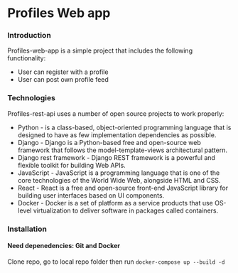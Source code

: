 # Profiles Web app

### Introduction

Profiles-web-app is a simple project that includes the following functionality:

* User can register with a profile
* User can post own profile feed

### Technologies

Profiles-rest-api uses a number of open source projects to work properly:

* Python - is a class-based, object-oriented programming language that is designed to have as few implementation dependencies as possible.
* Django - Django is a Python-based free and open-source web framework that follows the model-template-views architectural pattern.
* Django rest framework - Django REST framework is a powerful and flexible toolkit for building Web APIs.
* JavaScript - JavaScript is a programming language that is one of the core technologies of the World Wide Web, alongside HTML and CSS.
* React - React is a free and open-source front-end JavaScript library for building user interfaces based on UI components.
* Docker - Docker is a set of platform as a service products that use OS-level virtualization to deliver software in packages called containers.


### Installation

#### Need depenedencies: Git and Docker

Clone repo, go to local repo folder then run ``` docker-compose up --build -d ```

